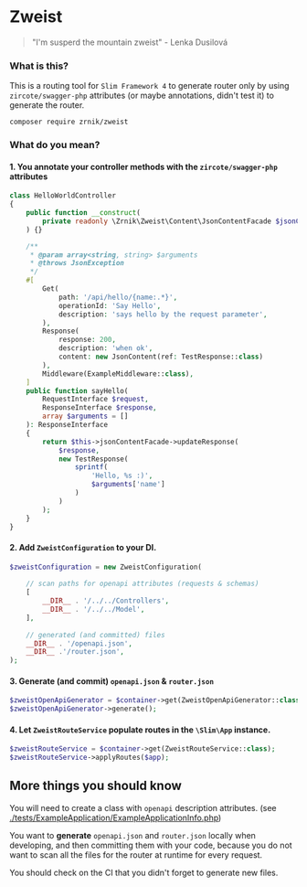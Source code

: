 # Zweist

> "I'm susperd the mountain zweist" - Lenka Dusilová

### What is this?

This is a routing tool for `Slim Framework 4` to generate router
only by using `zircote/swagger-php` attributes (or maybe annotations,
didn't test it) to generate the router.

```
composer require zrnik/zweist
```

### What do you mean?

#### 1. You annotate your controller methods with the `zircote/swagger-php` attributes

```php
class HelloWorldController
{
    public function __construct(
        private readonly \Zrnik\Zweist\Content\JsonContentFacade $jsonContentFacade,
    ) {}

    /**
     * @param array<string, string> $arguments
     * @throws JsonException
     */
    #[
        Get(
            path: '/api/hello/{name:.*}',
            operationId: 'Say Hello',
            description: 'says hello by the request parameter',
        ),
        Response(
            response: 200,
            description: 'when ok',
            content: new JsonContent(ref: TestResponse::class)
        ),
        Middleware(ExampleMiddleware::class),
    ]
    public function sayHello(
        RequestInterface $request,
        ResponseInterface $response,
        array $arguments = []
    ): ResponseInterface
    {
        return $this->jsonContentFacade->updateResponse(
            $response,
            new TestResponse(
                sprintf(
                    'Hello, %s :)',
                    $arguments['name']
                )
            )
        );
    }
}
```

#### 2. Add `ZweistConfiguration` to your DI.

```php
$zweistConfiguration = new ZweistConfiguration(
    
    // scan paths for openapi attributes (requests & schemas)
    [
        __DIR__ . '/../../Controllers',
        __DIR__ . '/../../Model',
    ], 
    
    // generated (and committed) files
    __DIR__ . '/openapi.json', 
    __DIR__ .'/router.json', 
);
```

#### 3. Generate (and commit) `openapi.json` & `router.json`

```php
$zweistOpenApiGenerator = $container->get(ZweistOpenApiGenerator::class);
$zweistOpenApiGenerator->generate();
```

#### 4. Let `ZweistRouteService` populate routes in the `\Slim\App` instance.

```php
$zweistRouteService = $container->get(ZweistRouteService::class);
$zweistRouteService->applyRoutes($app);
```

## More things you should know

You will need to create a class with `openapi`
description attributes.
(see [./tests/ExampleApplication/ExampleApplicationInfo.php](./tests/ExampleApplication/ExampleApplicationInfo.php))

You want to **generate** `openapi.json` and `router.json` locally when developing,
and then committing them with your code, because you do not want to scan all the files
for the router at runtime for every request.

You should check on the CI that you didn't forget to generate new files.

